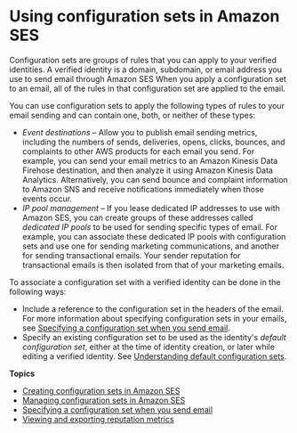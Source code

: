 # Using configuration sets in Amazon SES<a name="using-configuration-sets"></a>

Configuration sets are groups of rules that you can apply to your verified identities\. A verified identity is a domain, subdomain, or email address you use to send email through Amazon SES When you apply a configuration set to an email, all of the rules in that configuration set are applied to the email\.

You can use configuration sets to apply the following types of rules to your email sending and can contain one, both, or neither of these types:
+ *Event destinations* – Allow you to publish email sending metrics, including the numbers of sends, deliveries, opens, clicks, bounces, and complaints to other AWS products for each email you send\. For example, you can send your email metrics to an Amazon Kinesis Data Firehose destination, and then analyze it using Amazon Kinesis Data Analytics\. Alternatively, you can send bounce and complaint information to Amazon SNS and receive notifications immediately when those events occur\.
+ *IP pool management* – If you lease dedicated IP addresses to use with Amazon SES, you can create groups of these addresses called *dedicated IP pools* to be used for sending specific types of email\. For example, you can associate these dedicated IP pools with configuration sets and use one for sending marketing communications, and another for sending transactional emails\. Your sender reputation for transactional emails is then isolated from that of your marketing emails\.

To associate a configuration set with a verified identity can be done in the following ways:
+ Include a reference to the configuration set in the headers of the email\. For more information about specifying configuration sets in your emails, see [Specifying a configuration set when you send email](using-configuration-sets-in-email.md)\.
+ Specify an existing configuration set to be used as the identity's *default configuration set*, either at the time of identity creation, or later while editing a verified identity\. See [Understanding default configuration sets](managing-configuration-sets.md#default-config-sets)\.

**Topics**
+ [Creating configuration sets in Amazon SES](creating-configuration-sets.md)
+ [Managing configuration sets in Amazon SES](managing-configuration-sets.md)
+ [Specifying a configuration set when you send email](using-configuration-sets-in-email.md)
+ [Viewing and exporting reputation metrics](configuration-sets-export-metrics.md)